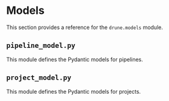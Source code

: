 # Models

This section provides a reference for the `drune.models` module.

## `pipeline_model.py`

This module defines the Pydantic models for pipelines.

## `project_model.py`

This module defines the Pydantic models for projects.
